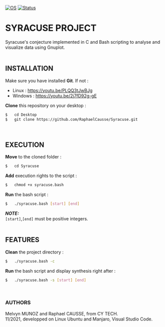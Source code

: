 [![OS](https://img.shields.io/badge/os-linux-blue.svg)](https://shields.io/)
[![Status](https://img.shields.io/badge/status-completed-success.svg)](https://shields.io/)

# SYRACUSE PROJECT

Syracuse's conjecture implemented in C and Bash scripting to analyse and visualize data using Gnuplot.
<br><br>

## INSTALLATION

Make sure you have installed **Git**. If not :
* Linux : https://youtu.be/PLQQ3tJwBJg<br>
* Windows : https://youtu.be/2j7fD92g-gE<br>

**Clone** this repository on your desktop :
```bash
$   cd Desktop
$   git clone https://github.com/RaphaelCausse/Syracuse.git
```
<br>

## EXECUTION

**Move** to the cloned folder :
```bash
$   cd Syracuse
```
**Add** execution rights to the script :
```bash
$   chmod +x syracuse.bash
```
**Run** the bash script :
```bash
$   ./syracuse.bash [start] [end]
```
**_NOTE:_**<br>
`[start]`,`[end]` must be positive integers.
<br><br>

## FEATURES

**Clean** the project directory :
```bash
$   ./syracuse.bash -c
```
**Run** the bash script and display synthesis right after :
```bash
$   ./syracuse.bash -s [start] [end]
```
<br>

### AUTHORS

Melvyn MUNOZ and Raphael CAUSSE, from CY TECH. <br>
11/2021, developped on Linux Ubuntu and Manjaro, Visual Studio Code.
